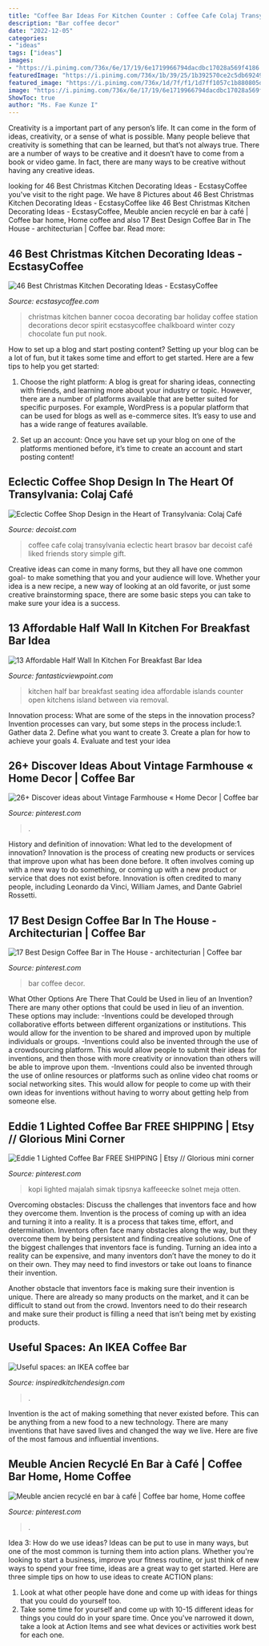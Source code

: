 ```yaml
---
title: "Coffee Bar Ideas For Kitchen Counter : Coffee Cafe Colaj Transylvania Eclectic Heart Brasov Bar Decoist Café Liked Friends Story Simple Gift"
description: "Bar coffee decor"
date: "2022-12-05"
categories:
- "ideas"
tags: ["ideas"]
images:
- "https://i.pinimg.com/736x/6e/17/19/6e1719966794dacdbc17028a569f4186.jpg"
featuredImage: "https://i.pinimg.com/736x/1b/39/25/1b392570ce2c5db69249ce06db6094e1.jpg"
featured_image: "https://i.pinimg.com/736x/1d/7f/f1/1d7ff1057c1b880805dd29dec27b652d.jpg"
image: "https://i.pinimg.com/736x/6e/17/19/6e1719966794dacdbc17028a569f4186.jpg"
ShowToc: true
author: "Ms. Fae Kunze I"
---
```



Creativity is a important part of any person’s life. It can come in the form of ideas, creativity, or a sense of what is possible. Many people believe that creativity is something that can be learned, but that’s not always true. There are a number of ways to be creative and it doesn’t have to come from a book or video game. In fact, there are many ways to be creative without having any creative ideas.

	

		
looking for 46 Best Christmas Kitchen Decorating Ideas - EcstasyCoffee you've visit to the right page. We have 8 Pictures about 46 Best Christmas Kitchen Decorating Ideas - EcstasyCoffee like 46 Best Christmas Kitchen Decorating Ideas - EcstasyCoffee, Meuble ancien recyclé en bar à café | Coffee bar home, Home coffee and also 17 Best Design Coffee Bar in The House - architecturian | Coffee bar. Read more:
		
    
## 46 Best Christmas Kitchen Decorating Ideas - EcstasyCoffee

<img loading=lazy src="http://www.ecstasycoffee.com/wp-content/uploads/2016/10/banner-for-a-hot-cocoa-bar.jpg" onerror="this.onerror=null;this.src='https://tse3.mm.bing.net/th?id=OIP.ziPyMzMK_EAdlkOWXa6_FwHaK8&amp;pid=15.1';" alt="46 Best Christmas Kitchen Decorating Ideas - EcstasyCoffee">

_Source: ecstasycoffee.com_

>christmas kitchen banner cocoa decorating bar holiday coffee station decorations decor spirit ecstasycoffee chalkboard winter cozy chocolate fun put nook. 

	

How to set up a blog and start posting content?
Setting up your blog can be a lot of fun, but it takes some time and effort to get started. Here are a few tips to help you get started:
1. Choose the right platform: A blog is great for sharing ideas, connecting with friends, and learning more about your industry or topic. However, there are a number of platforms available that are better suited for specific purposes. For example, WordPress is a popular platform that can be used for blogs as well as e-commerce sites. It’s easy to use and has a wide range of features available.

2. Set up an account: Once you have set up your blog on one of the platforms mentioned before, it’s time to create an account and start posting content!

    
## Eclectic Coffee Shop Design In The Heart Of Transylvania: Colaj Café

<img loading=lazy src="http://cdn.decoist.com/wp-content/uploads/2014/01/Colaj-Cafe-Brasov-Transylvania-by-Manuel-Teicu-15.jpg" onerror="this.onerror=null;this.src='https://tse4.mm.bing.net/th?id=OIP.6x2_V5Wz2KE-1NnwlFN14AHaLH&amp;pid=15.1';" alt="Eclectic Coffee Shop Design in the Heart of Transylvania: Colaj Café">

_Source: decoist.com_

>coffee cafe colaj transylvania eclectic heart brasov bar decoist café liked friends story simple gift. 

	

Creative ideas can come in many forms, but they all have one common goal- to make something that you and your audience will love. Whether your idea is a new recipe, a new way of looking at an old favorite, or just some creative brainstorming space, there are some basic steps you can take to make sure your idea is a success.

    
## 13 Affordable Half Wall In Kitchen For Breakfast Bar Idea

<img loading=lazy src="http://www.fantasticviewpoint.com/wp-content/uploads/2016/08/half-wall-kitchen-islands-with-seating_848285-634x421.jpg" onerror="this.onerror=null;this.src='https://tse2.mm.bing.net/th?id=OIP.MRCy_Hiu4El9-kY_N0tKkwHaE6&amp;pid=15.1';" alt="13 Affordable Half Wall In Kitchen For Breakfast Bar Idea">

_Source: fantasticviewpoint.com_

>kitchen half bar breakfast seating idea affordable islands counter open kitchens island between via removal. 

	

Innovation process: What are some of the steps in the innovation process?
Invention processes can vary, but some steps in the process include:1. Gather data 2. Define what you want to create 3. Create a plan for how to achieve your goals 4. Evaluate and test your idea 
    
## 26+ Discover Ideas About Vintage Farmhouse « Home Decor | Coffee Bar

<img loading=lazy src="https://i.pinimg.com/736x/0e/e7/89/0ee789c9e1860715e97d28d2d8521941.jpg" onerror="this.onerror=null;this.src='https://tse4.mm.bing.net/th?id=OIP.Prjr4itR4uH4sFDZALL6TQHaJ3&amp;pid=15.1';" alt="26+ Discover ideas about Vintage Farmhouse « Home Decor | Coffee bar">

_Source: pinterest.com_

>. 

	

History and definition of innovation: What led to the development of innovation?
Innovation is the process of creating new products or services that improve upon what has been done before. It often involves coming up with a new way to do something, or coming up with a new product or service that does not exist before. Innovation is often credited to many people, including Leonardo da Vinci, William James, and Dante Gabriel Rossetti.

    
## 17 Best Design Coffee Bar In The House - Architecturian | Coffee Bar

<img loading=lazy src="https://i.pinimg.com/736x/1b/39/25/1b392570ce2c5db69249ce06db6094e1.jpg" onerror="this.onerror=null;this.src='https://tse3.mm.bing.net/th?id=OIP.jPH8ukXnItPxvL4sJMUHkgHaJ4&amp;pid=15.1';" alt="17 Best Design Coffee Bar in The House - architecturian | Coffee bar">

_Source: pinterest.com_

>bar coffee decor. 

	

What Other Options Are There That Could be Used in lieu of an Invention?
There are many other options that could be used in lieu of an invention. These options may include: 
-Inventions could be developed through collaborative efforts between different organizations or institutions. This would allow for the invention to be shared and improved upon by multiple individuals or groups. 
-Inventions could also be invented through the use of a crowdsourcing platform. This would allow people to submit their ideas for inventions, and then those with more creativity or innovation than others will be able to improve upon them. 
-Inventions could also be invented through the use of online resources or platforms such as online video chat rooms or social networking sites. This would allow for people to come up with their own ideas for inventions without having to worry about getting help from someone else.

    
## Eddie 1 Lighted Coffee Bar FREE SHIPPING | Etsy // Glorious Mini Corner

<img loading=lazy src="https://i.pinimg.com/736x/1d/7f/f1/1d7ff1057c1b880805dd29dec27b652d.jpg" onerror="this.onerror=null;this.src='https://tse3.mm.bing.net/th?id=OIP.MHhkSCgr-y48JT2tgydUuAHaJ3&amp;pid=15.1';" alt="Eddie 1 Lighted Coffee Bar FREE SHIPPING | Etsy // Glorious mini corner">

_Source: pinterest.com_

>kopi lighted majalah simak tipsnya kaffeeecke solnet meja otten. 

	

Overcoming obstacles: Discuss the challenges that inventors face and how they overcome them.
Invention is the process of coming up with an idea and turning it into a reality. It is a process that takes time, effort, and determination. Inventors often face many obstacles along the way, but they overcome them by being persistent and finding creative solutions.
One of the biggest challenges that inventors face is funding. Turning an idea into a reality can be expensive, and many inventors don’t have the money to do it on their own. They may need to find investors or take out loans to finance their invention.

Another obstacle that inventors face is making sure their invention is unique. There are already so many products on the market, and it can be difficult to stand out from the crowd. Inventors need to do their research and make sure their product is filling a need that isn’t being met by existing products.

    
## Useful Spaces: An IKEA Coffee Bar

<img loading=lazy src="https://inspiredkitchendesign.com/wp-content/uploads/2012/11/87-FI-2.jpg" onerror="this.onerror=null;this.src='https://tse3.mm.bing.net/th?id=OIP.r4xwRH3ofCmThOijTVBkVAHaJ4&amp;pid=15.1';" alt="Useful spaces: an IKEA coffee bar">

_Source: inspiredkitchendesign.com_

>. 

	

Invention is the act of making something that never existed before. This can be anything from a new food to a new technology. There are many inventions that have saved lives and changed the way we live. Here are five of the most famous and influential inventions.

    
## Meuble Ancien Recyclé En Bar à Café | Coffee Bar Home, Home Coffee

<img loading=lazy src="https://i.pinimg.com/736x/6e/17/19/6e1719966794dacdbc17028a569f4186.jpg" onerror="this.onerror=null;this.src='https://tse4.mm.bing.net/th?id=OIP.Dn4VB8ktuCZHoRcfcFBnLgHaJ4&amp;pid=15.1';" alt="Meuble ancien recyclé en bar à café | Coffee bar home, Home coffee">

_Source: pinterest.com_

>. 

	

Idea 3: How do we use ideas?
Ideas can be put to use in many ways, but one of the most common is turning them into action plans. Whether you're looking to start a business, improve your fitness routine, or just think of new ways to spend your free time, ideas are a great way to get started. Here are three simple tips on how to use ideas to create ACTION plans:
1. Look at what other people have done and come up with ideas for things that you could do yourself too.
2. Take some time for yourself and come up with 10-15 different ideas for things you could do in your spare time. Once you've narrowed it down, take a look at Action Items and see what devices or activities work best for each one.


